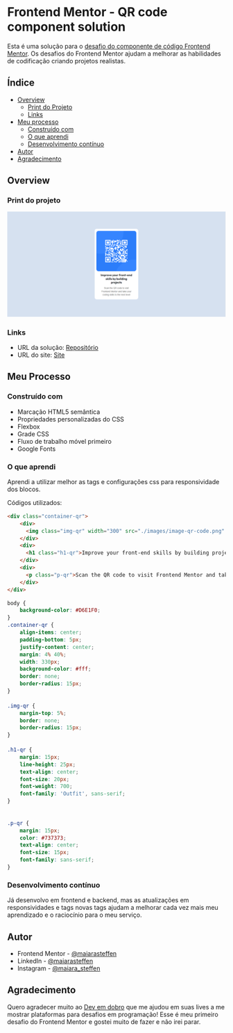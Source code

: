 # Frontend Mentor - QR code component solution

Esta é uma solução para o [desafio do componente de código Frontend Mentor](https://www.frontendmentor.io/challenges/qr-code-component-iux_sIO_H). Os desafios do Frontend Mentor ajudam a melhorar as habilidades de codificação criando projetos realistas. 

## Índice

- [Overview](#overview)
  - [Print do Projeto](#print-do-projeto)
  - [Links](#links)
- [Meu processo](#meu-processo)
  - [Construído com](#construído-com)
  - [O que aprendi](#o-que-aprendi)
  - [Desenvolvimento contínuo](#desenvolvimento-contínuo)
- [Autor](#autor)
- [Agradecimento](#agradecimento)

## Overview

### Print do projeto

![](./images/captura_qr_code.png)

### Links

- URL da solução: [Repositório](https://github.com/maiarasteffen/qrcode_frontendmentor)
- URL do site: [Site](https://maiarasteffen.github.io)

## Meu Processo

### Construído com

- Marcação HTML5 semântica
- Propriedades personalizadas do CSS
- Flexbox
- Grade CSS
- Fluxo de trabalho móvel primeiro
- Google Fonts


### O que aprendi

Aprendi a utilizar melhor as tags e configurações css para responsividade dos blocos.

Códigos utilizados:

```html
<div class="container-qr">
    <div>
      <img class="img-qr" width="300" src="./images/image-qr-code.png" alt="">
    </div>
    <div>
      <h1 class="h1-qr">Improve your front-end skills by building projects</h1>
    </div>
    <div>
      <p class="p-qr">Scan the QR code to visit Frontend Mentor and take your coding skills to the next level</p>
    </div>
</div>
```
```css
body {
    background-color: #D6E1F0;
}
.container-qr {
    align-items: center;
    padding-bottom: 5px;
    justify-content: center;
    margin: 4% 40%;
    width: 330px;
    background-color: #fff;
    border: none;
    border-radius: 15px;
}

.img-qr {
    margin-top: 5%;
    border: none;
    border-radius: 15px;
}

.h1-qr {
    margin: 15px;
    line-height: 25px;
    text-align: center;
    font-size: 20px;
    font-weight: 700;
    font-family: 'Outfit', sans-serif;
}


.p-qr {
    margin: 15px;
    color: #737373;
    text-align: center;
    font-size: 15px;
    font-family: sans-serif;
}
```

### Desenvolvimento contínuo

Já desenvolvo em frontend e backend, mas as atualizações em responsividades e tags novas tags ajudam a melhorar cada vez mais meu aprendizado e o raciocínio para o meu serviço.

## Autor

- Frontend Mentor - [@maiarasteffen](https://www.frontendmentor.io/profile/maiarasteffen)
- LinkedIn - [@maiarasteffen](https://www.linkedin.com/in/maiara-steffen/)
- Instagram - [@maiara_steffen](https://www.instagram.com/maiara_steffen/)


## Agradecimento

Quero agradecer muito ao [Dev em dobro](https://www.instagram.com/devemdobro/) que me ajudou em suas lives a me mostrar plataformas para desafios em programação! Esse é meu primeiro desafio do Frontend Mentor e gostei muito de fazer e não irei parar.
